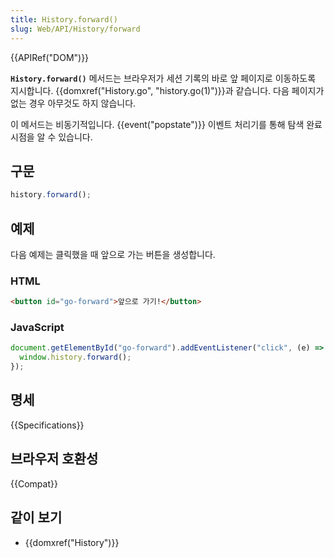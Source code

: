 ```yaml
---
title: History.forward()
slug: Web/API/History/forward
---
```


{{APIRef("DOM")}}

**`History.forward()`** 메서드는 브라우저가 세션 기록의 바로 앞 페이지로 이동하도록 지시합니다. {{domxref("History.go", "history.go(1)")}}과 같습니다. 다음 페이지가 없는 경우 아무것도 하지 않습니다.

이 메서드는 비동기적입니다. {{event("popstate")}} 이벤트 처리기를 통해 탐색 완료 시점을 알 수 있습니다.

## 구문

```js
history.forward();
```

## 예제

다음 예제는 클릭했을 때 앞으로 가는 버튼을 생성합니다.

### HTML

```html
<button id="go-forward">앞으로 가기!</button>
```

### JavaScript

```js
document.getElementById("go-forward").addEventListener("click", (e) => {
  window.history.forward();
});
```

## 명세

{{Specifications}}

## 브라우저 호환성

{{Compat}}

## 같이 보기

- {{domxref("History")}}

